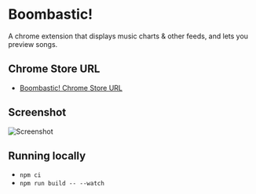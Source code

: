 # Boombastic!
A chrome extension that displays music charts & other feeds, and lets you preview songs.

## Chrome Store URL
* [Boombastic! Chrome Store URL](https://chrome.google.com/webstore/detail/boombastic/oiebiojhhafjfnbelgcfdbejekdomcel?hl=en-US)

## Screenshot
![Screenshot](https://lh3.googleusercontent.com/q_HOZL-41-bbmS_5A1SY_VCzpmlR8BVU6pjC3C6XRUY0Ew_oCFAsNcihGjCoJORXums9GsYwvA=s1280-h800-e365-rw "Boombastic!")

## Running locally
* `npm ci`
* `npm run build -- --watch`
